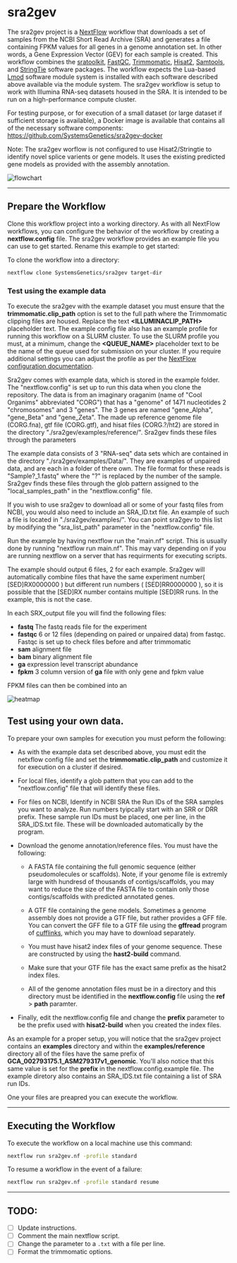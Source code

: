 # sra2gev

The sra2gev project is a [NextFlow](https://www.nextflow.io/) workflow that downloads a set of samples from the NCBI Short Read Archive (SRA) and generates a file containing FPKM values for all genes in a genome annotation set.
In other words, a Gene Expression Vector (GEV) for each sample is created.
This workflow combines the [sratoolkit](https://www.ncbi.nlm.nih.gov/books/NBK158900/), [FastQC](https://www.bioinformatics.babraham.ac.uk/projects/fastqc/), [Trimmomatic](http://www.usadellab.org/cms/?page=trimmomatic), [Hisat2](https://ccb.jhu.edu/software/hisat2/index.shtml), [Samtools](http://www.htslib.org/), and [StringTie](http://www.ccb.jhu.edu/software/stringtie/) software packages.
The workflow expects the Lua-based [Lmod](https://lmod.readthedocs.io/en/latest/) software module system is installed with each software described above available via the module system.
The sra2gev workflow is setup to work with Illumina RNA-seq datasets housed in the SRA.
It is intended to be run on a high-performance compute cluster.

For testing purpose, or for execution of a small dataset (or large dataset if sufficient storage is available), a Docker image is available that contains all of the necessary software components: https://github.com/SystemsGenetics/sra2gev-docker

Note: The sra2gev worflow is not configured to use Hisat2/Stringtie to identify novel splice varients or gene models.
It uses the existing predicted gene models as provided with the assembly annotation.

![flowchart](flowchartgen.png)

---


## Prepare the Workflow

Clone this workflow project into a working directory.
As with all NextFlow workflows, you can configure the behavior of the workflow by creating a **nextflow.config** file.
The sra2gev workflow provides an example file you can use to get started.  Rename this example to get started:

To clone the workflow into a directory:
```bash
nextflow clone SystemsGenetics/sra2gev target-dir
```


### Test using the example data

To execute the sra2gev with the example dataset you must ensure that the **trimmomatic.clip_path** option is set to the full path where the Trimmomatic clipping files are housed.  Replace the text **<ILLUMINACLIP_PATH>** placeholder text. The example config file also has an example profile for running this workflow on a SLURM cluster. To use the SLURM profile you must, at a minimum, change the **<QUEUE_NAME>** placeholder text to be the name of the queue used for submission on your cluster.  If you require additional settings you can adjust the profile as per the [NextFlow configuration documentation](https://www.nextflow.io/docs/latest/config.html#config-profiles).

Sra2gev comes with example data, which is stored in the example folder. The "nextflow.config" is set up to run this data when you clone the repository. The data is from an imaginary oraganim (name of "Cool Organims" abbreviated "CORG") that has a "genome" of 1471 nucleotides 2 "chromosomes" and 3 "genes". The 3 genes are named "gene\_Alpha", "gene\_Beta" and "gene\_Zeta". The made up reference genome file (CORG.fna), gtf file (CORG.gtf), and hisat files (CORG.?/ht2) are stored in the directory "./sra2gev/examples/reference/". Sra2gev finds these files through the parameters 
 
The example data consists of 3 "RNA-seq" data sets which are contained in the directory "./sra2gev/examples/Data/". They are examples of unpaired data, and are each in a folder of there own. The file format for these reads is "Sample?\_1.fastq" where the "?" is replaced by the number of the sample. Sra2gev finds these files through the glob pattern assigned to the "local\_samples\_path" in the "nextflow.config" file.

If you wish to use sra2gev to download all or some of your fastq files from NCBI, you would also need to include an SRA\_ID.txt file. An example of such a file is located in "./sra2gev/examples/". You can point sra2gev to this list by modifying the "sra\_list\_path" parameter in the "nextflow.config" file.

Run the example by having nextflow run the "main.nf" script. This is usually done by running "nextflow run main.nf". This may vary depending on if you are running nextflow on a server that has requirments for executing scripts.

The example should output 6 files, 2 for each example. Sra2gev will automatically combine files that have the same experiment number( \[SED\]RX0000000 ) but different run numbers ( \[SED\]RR0000000 ), so it is possible that the \[SED\]RX number contains multiple \[SED\]RR runs. In the example, this is not the case. 

In each SRX\_output file you will find the following files:
- **fastq** The fastq reads file for the experiment
- **fastqc** 6 or 12 files (depending on paired or unpaired data) from fastqc. Fastqc is set up to check files before and after trimmomatic
- **sam** alignment file
- **bam** binary alignment file
- **ga** expression level transcript abundance
- **fpkm** 3 column version of **ga** file with only gene and fpkm value

FPKM files can then be combined into an 

![heatmap](heatmap.png)

## Test using your own data.

To prepare your own samples for execution you must peform the following:

- As with the example data set described above, you must edit the netxflow config file and set the **trimmomatic.clip_path** and customize it for execution on a cluster if desired.

- For local files, identify a glob pattern that you can add to the "nextflow.config" file that will identify these files.

- For files on NCBI, Identify in NCBI SRA the Run IDs of the SRA samples you want to analyze.
  Run numbers tyipcally start with an SRR or DRR prefix.
  These sample run IDs must be placed, one per line, in the SRA_IDS.txt file.
  These will be downloaded automatically by the program.

- Download the genome annotation/reference files.
  You must have the following:

  - A FASTA file containing the full genomic sequence (either pseudomolecules or scaffolds). Note, if your genome file is extremly large with hundresd of thousands of contigs/scaffolds, you may want to reduce the size of the FASTA file to contain only those contigs/scaffolds with predicted annotated genes.

  - A GTF file containing the gene models. Sometimes a genome assembly does not provide a GTF file, but rather provides a GFF file. You can convert the GFF file to a GTF file using the **gffread** program of [cufflinks](http://cole-trapnell-lab.github.io/cufflinks/file_formats/), which you may have to download separately.

  - You must have hisat2 index files of your genome sequence.
    These are constructed by using the **hast2-build** command.

  - Make sure that your GTF file has the exact same prefix as the hisat2 index files.

  - All of the genome annotation files must be in a directory and this directory must be identified in the **nextflow.config** file using the **ref** > **path** paramter.

- Finally, edit the nextflow.config file and change the **prefix** parameter to be the prefix used with **hisat2-build** when you created the index files.

As an example for a proper setup, you will notice that the sra2gev project contains an **examples** directory and within the **examples/reference** directory all of the files have the same prefix of **GCA_002793175.1_ASM279317v1_genomic**.
You'll also notice that this same value is set for the **prefix** in the nextflow.config.example file.
The example diretory also contains an SRA_IDS.txt file containing a list of SRA run IDs.

One your files are preapred you can execute the workflow.

---


## Executing the Workflow

To execute the workflow on a local machine use this command:
```bash
nextflow run sra2gev.nf -profile standard
```

To resume a workflow in the event of a failure:
```bash
nextflow run sra2gev.nf -profile standard resume
```



---

## TODO:

- [ ] Update instructions.
- [ ] Comment the main nextflow script.
- [ ] Change the parameter to a `.txt` with a file per line.
- [ ] Format the trimmomatic options.
